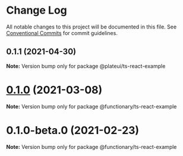 # Change Log

All notable changes to this project will be documented in this file.
See [Conventional Commits](https://conventionalcommits.org) for commit guidelines.

## 0.1.1 (2021-04-30)

**Note:** Version bump only for package @plateui/ts-react-example





# [0.1.0](https://github.com/wearefunctionary/plate/compare/@functionary/ts-react-example@0.1.0-beta.0...@functionary/ts-react-example@0.1.0) (2021-03-08)

**Note:** Version bump only for package @functionary/ts-react-example

# 0.1.0-beta.0 (2021-02-23)

**Note:** Version bump only for package @functionary/ts-react-example
